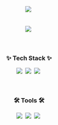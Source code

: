 <!--타이틀 부분-->
<div align="center">
  <img src="https://capsule-render.vercel.app/api?type=venom&height=200&text=I%20%F0%9F%A7%91%F0%9F%8F%BB%E2%80%8D%F0%9F%92%BB%20Blockchain&fontSize=70&color=0:8871e5,100:00ADD8&stroke=00ADD8"/>&nbsp
</div>

<br/>
<br/>

<!--내용 부분-->
<div align="center">
  <img src="https://github-readme-stats.vercel.app/api/top-langs/?username=IGSON2&layout=pie"/>&nbsp
</div>

<br/>
<br/>

<h3 align="center">✨ Tech Stack ✨</h3>
<div align="center">
  <img src="https://img.shields.io/badge/go-00ADD8.svg?style=for-the-badge&logo=go&logoColor=white" />&nbsp
  <img src="https://img.shields.io/badge/solidity-363636.svg?style=for-the-badge&logo=solidity&logoColor=white" />&nbsp
  <img src="https://img.shields.io/badge/typescript-3178C6.svg?style=for-the-badge&logo=typescript&logoColor=white" />&nbsp
</div>

<br/>
<br/>
<h3 align="center">🛠 Tools 🛠</h3>
<div align="center">
  <img src="https://img.shields.io/badge/git-F05033.svg?style=for-the-badge&logo=git&logoColor=white" />&nbsp
  <img src="https://img.shields.io/badge/docker-2496ED.svg?style=for-the-badge&logo=docker&logoColor=white" />&nbsp
  <img src="https://img.shields.io/badge/aws-FF9900.svg?style=for-the-badge&logo=amazon%20ec2&logoColor=white" />&nbsp
</div>

<br/>
